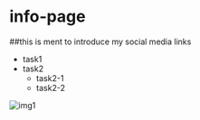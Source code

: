# info-page
##this is ment to introduce my social media links
* task1
* task2
   * task2-1
   * task2-2


![img1](Absolute_Reality_v16_AN_ARABIC_LOOKING_GUY_IN_HIS_20S_WITH_A_C_0.jpg)
